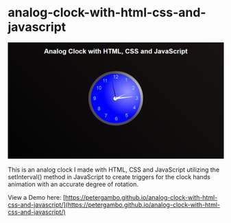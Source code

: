 # analog-clock-with-html-css-and-javascript

![](/preview.png)

This is an analog clock I made with HTML, CSS and JavaScript utilizing the setInterval() method in JavaScript to create triggers for the clock hands animation with an accurate degree of rotation.


View a Demo here: [https://petergambo.github.io/analog-clock-with-html-css-and-javascript/](https://petergambo.github.io/analog-clock-with-html-css-and-javascript/)
